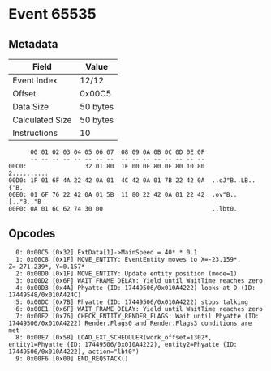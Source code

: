 # Event 65535

## Metadata

| Field           | Value    |
|-----------------|----------|
| Event Index     | 12/12    |
| Offset          | 0x00C5   |
| Data Size       | 50 bytes |
| Calculated Size | 50 bytes |
| Instructions    | 10       |

```
      00 01 02 03 04 05 06 07  08 09 0A 0B 0C 0D 0E 0F
      -- -- -- -- -- -- -- --  -- -- -- -- -- -- -- --
00C0:                32 01 80  1F 00 0E 80 0F 80 10 80       2..........
00D0: 1F 01 6F 4A 22 42 0A 01  4C 42 0A 01 7B 22 42 0A  ..oJ"B..LB..{"B.
00E0: 01 6F 76 22 42 0A 01 5B  11 80 22 42 0A 01 22 42  .ov"B..[.."B.."B
00F0: 0A 01 6C 62 74 30 00                              ..lbt0.         
```

## Opcodes

```
  0: 0x00C5 [0x32] ExtData[1]->MainSpeed = 40* * 0.1
  1: 0x00C8 [0x1F] MOVE_ENTITY: EventEntity moves to X=-23.159*, Z=-271.239*, Y=0.157*
  2: 0x00D0 [0x1F] MOVE_ENTITY: Update entity position (mode=1)
  3: 0x00D2 [0x6F] WAIT_FRAME_DELAY: Yield until WaitTime reaches zero
  4: 0x00D3 [0x4A] Phyatte (ID: 17449506/0x010A4222) looks at D (ID: 17449548/0x010A424C)
  5: 0x00DC [0x7B] Phyatte (ID: 17449506/0x010A4222) stops talking
  6: 0x00E1 [0x6F] WAIT_FRAME_DELAY: Yield until WaitTime reaches zero
  7: 0x00E2 [0x76] CHECK_ENTITY_RENDER_FLAGS: Wait until Phyatte (ID: 17449506/0x010A4222) Render.Flags0 and Render.Flags3 conditions are met
  8: 0x00E7 [0x5B] LOAD_EXT_SCHEDULER(work_offset=1302*, entity1=Phyatte (ID: 17449506/0x010A4222), entity2=Phyatte (ID: 17449506/0x010A4222), action="lbt0")
  9: 0x00F6 [0x00] END_REQSTACK()
```
